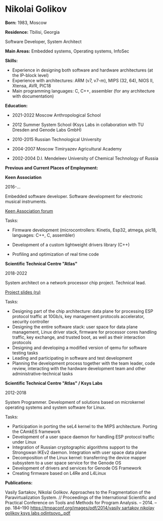 # Nikolai Golikov

**Born:** 1983, Moscow

**Residence:** Tbilisi, Georgia

Software Developer, System Architect

**Main Areas:** Embedded systems, Operating systems, InfoSec



**Skills:**

- Experience in designing both software and hardware architectures (at the IP-block level)
- Experience with architectures: ARM (v7, v7-m), MIPS (32, 64), NIOS II, Xtensa, AVR, PIC18
- Main programming languages: C, C++, assembler (for any architecture with documentation)



**Education:**

- 2021-2022 Moscow Anthropological School

- 2012 Summer System School (Ksys Labs in collaboration with TU Dresden and Genode Labs GmbH)

- 2010-2015 Russian Technological University

- 2004-2007 Moscow Timiryazev Agricultural Academy

- 2002-2004 D.I. Mendeleev University of Chemical Technology of Russia



**Previous and Current Places of Employment:**

**Keen Association**

2016-…

Embedded software developer. Software development for electronic musical instruments.

[Keen Association forum](https://www.modwiggler.com/forum/viewforum.php?f=92&sid=44db27ce31b837f59804b8e1f29db0da)

Tasks:

- Firmware development (microcontrollers: Kinetis, Esp32, atmega, pic18, languages: C++, C, assembler)

- Development of a  custom lightweight drivers library (C++)

- Profiling and optimization of real time code

  

**Scientific Technical Centre "Atlas"**

2018-2022

System architect on a network processor chip project. Technical lead. 

[Project slides (ru)](https://www.ruscrypto.ru/resource/archive/rc2022/files/09_aleshin.pdf)

Tasks:

- Designing part of the chip architecture: data plane for processing ESP protocol traffic at 10Gb/s, key management protocols accelerator, security controller
- Designing the entire software stack: user space for data plane management, Linux driver stack, firmware for processor cores handling traffic, key exchange, and trusted boot, as well as their interaction protocols
- Designing and developing a modified version of qemu for software testing tasks
- Leading and participating in software and test development
- Planning the development process together with the team leader, code review, interacting with the hardware development team and other administrative-technical tasks

**Scientific Technical Centre "Atlas" / Ksys Labs**

2012-2018

System Programmer. Development of solutions based on microkernel operating systems and system software for Linux.

Tasks:

- Participation in porting the seL4 kernel to the MIPS architecture. Porting the CAmkES framework
- Development of a user space daemon for handling ESP protocol traffic under Linux
- Integration of Russian cryptographic algorithms support to the Strongswan IKEv2 daemon. Integration with user space data plane
- Decomposition of the Linux kernel: transferring the device mapper subsystem to a user space service for the Genode OS
- Development of drivers and services for Genode OS Framework
- Creating firmware based on L4Re and L4Linux



**Publications:**

Vasily Sartakov, Nikolai Golikov. Approaches to the Fragmentation of the Paravirtualization System. // Proceedings of the International Scientific and Practical Conference on Tools and Methods for Program Analysis. – 2014. – pp. 184–190
[https://tmpaconf.org/images/pdf/2014/vasily sartakov nikolay golikov ksys labs odintsovo_.pdf](https://tmpaconf.org/images/pdf/2014/vasily%20sartakov%20nikolay%20golikov%20ksys%20labs%20odintsovo_.pdf)